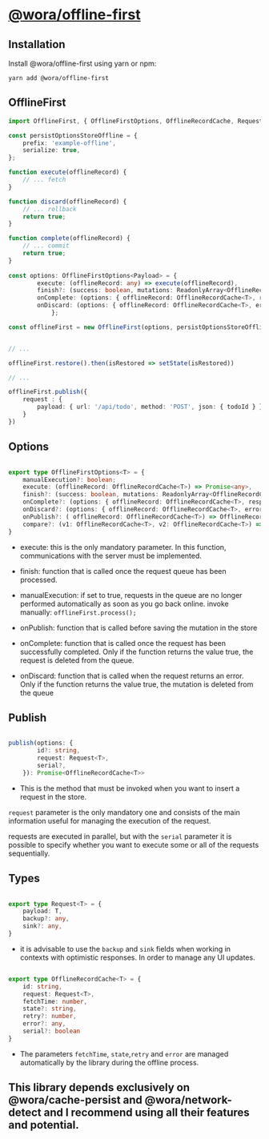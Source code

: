 # [@wora/offline-first](https://github.com/morrys/wora)


## Installation

Install @wora/offline-first using yarn or npm:

```
yarn add @wora/offline-first
```

## OfflineFirst


```ts
import OfflineFirst, { OfflineFirstOptions, OfflineRecordCache, Request } from "@wora/offline-first";

const persistOptionsStoreOffline = {
    prefix: 'example-offline',
    serialize: true,
};

function execute(offlineRecord) {
    // ... fetch
}

function discard(offlineRecord) {
    // ... rollback
    return true;
}

function complete(offlineRecord) {
    // ... commit
    return true;
}
    
const options: OfflineFirstOptions<Payload> = {
        execute: (offlineRecord: any) => execute(offlineRecord),
        finish?: (success: boolean, mutations: ReadonlyArray<OfflineRecordCache<T>> ) => void,
        onComplete: (options: { offlineRecord: OfflineRecordCache<T>, response: any }) => complete(options),
        onDiscard: (options: { offlineRecord: OfflineRecordCache<T>, error: any }) => discard(options),
            };

const offlineFirst = new OfflineFirst(options, persistOptionsStoreOffline);  


// ...

offlineFirst.restore().then(isRestored => setState(isRestored))

// ...

offlineFirst.publish({
    request : {
        payload: { url: '/api/todo', method: 'POST', json: { todoId } }
    }
})

```

## Options

```ts

export type OfflineFirstOptions<T> = {
    manualExecution?: boolean;
    execute: (offlineRecord: OfflineRecordCache<T>) => Promise<any>,
    finish?: (success: boolean, mutations: ReadonlyArray<OfflineRecordCache<T>> ) => void,
    onComplete?: (options: { offlineRecord: OfflineRecordCache<T>, response: any }) => boolean;
    onDiscard?: (options: { offlineRecord: OfflineRecordCache<T>, error: any }) => boolean;
    onPublish?: ( offlineRecord: OfflineRecordCache<T>) => OfflineRecordCache<T>,
    compare?: (v1: OfflineRecordCache<T>, v2: OfflineRecordCache<T>) => number;
}

```
* execute: this is the only mandatory parameter. In this function, communications with the server must be implemented.

* finish: function that is called once the request queue has been processed.

* manualExecution: if set to true, requests in the queue are no longer performed automatically as soon as you go back online. invoke manually: `offlineFirst.process();`

* onPublish: function that is called before saving the mutation in the store

* onComplete: function that is called once the request has been successfully completed. Only if the function returns the value true, the request is deleted from the queue.

* onDiscard: function that is called when the request returns an error. Only if the function returns the value true, the mutation is deleted from the queue

## Publish

```ts

publish(options: {
        id?: string,
        request: Request<T>,
        serial?,
    }): Promise<OfflineRecordCache<T>>

```

* This is the method that must be invoked when you want to insert a request in the store. 

`request` parameter is the only mandatory one and consists of the main information useful for managing the execution of the request.

requests are executed in parallel, but with the `serial` parameter it is possible to specify whether you want to execute some or all of the requests sequentially.


## Types

```ts

export type Request<T> = {
    payload: T,
    backup?: any,
    sink?: any,
}

```

* it is advisable to use the `backup` and `sink` fields when working in contexts with optimistic responses. In order to manage any UI updates.


```ts

export type OfflineRecordCache<T> = {
    id: string,
    request: Request<T>,
    fetchTime: number,
    state?: string,
    retry?: number,
    error?: any,
    serial?: boolean
}

```

* The parameters `fetchTime`, `state`,`retry` and `error` are managed automatically by the library during the offline process.


## This library depends exclusively on @wora/cache-persist and @wora/network-detect and I recommend using all their features and potential.
